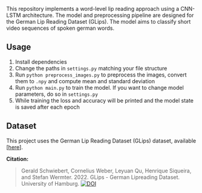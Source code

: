 ﻿This repository implements a word-level lip reading approach using a CNN-LSTM architecture. The model and preprocessing pipeline are designed for the German Lip Reading Dataset (GLips). The model aims to classify short video sequences of spoken german words.

 ## Usage
 
1. Install dependencies
2. Change the paths in `settings.py` matching your file structure
3. Run `python preprocess_images.py` to preprocess the images, convert them to `.npy` and compute mean and standard deviation
4. Run `python main.py` to train the model. If you want to change model parameters, do so in `settings.py`
5. While training the loss and accuracy will be printed and the model state is saved after each epoch

 ## Dataset

This project uses the German Lip Reading Dataset (GLips) dataset, available [[here](https://www.fdr.uni-hamburg.de/record/10048)].

**Citation:**

> Gerald Schwiebert, Cornelius Weber, Leyuan Qu, Henrique
Siqueira, and Stefan Wermter. 2022. GLips - German Lipreading Dataset. University of Hamburg. [![DOI](https://www.fdr.uni-hamburg.de/badge/DOI/10.25592/uhhfdm.10048.svg)](https://doi.org/10.25592/uhhfdm.10048)
